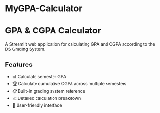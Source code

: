 # MyGPA-Calculator
# GPA & CGPA Calculator

A Streamlit web application for calculating GPA and CGPA according to the DS Grading System.

## Features

- 📊 Calculate semester GPA
- 🏆 Calculate cumulative CGPA across multiple semesters
- 📋 Built-in grading system reference
- 📈 Detailed calculation breakdown
- 🎯 User-friendly interface
